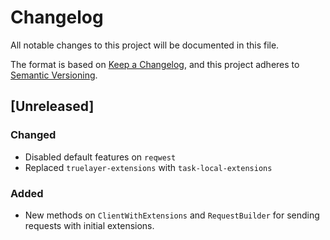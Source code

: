 # Changelog
All notable changes to this project will be documented in this file.

The format is based on [Keep a Changelog](https://keepachangelog.com/en/1.0.0/),
and this project adheres to [Semantic Versioning](https://semver.org/spec/v2.0.0.html).

## [Unreleased]

### Changed
- Disabled default features on `reqwest`
- Replaced `truelayer-extensions` with `task-local-extensions`

### Added
- New methods on `ClientWithExtensions` and `RequestBuilder` for sending requests with initial extensions.
